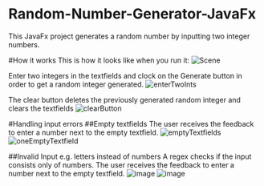 # Random-Number-Generator-JavaFx
This JavaFx project generates a random number by inputting two integer numbers. 

#How it works
This is how it looks like when you run it:
![Scene](https://user-images.githubusercontent.com/127019014/223148383-c9117fad-1956-4ad9-b09a-8ab57a643344.PNG)

Enter two integers in the textfields and clock on the Generate button in order to get a random integer generated.
![enterTwoInts](https://user-images.githubusercontent.com/127019014/223148956-16227ebd-3d11-4a5a-bbb7-29fecdee13ab.PNG)

The clear button deletes the previously generated random integer and clears the textfields
![clearButton](https://user-images.githubusercontent.com/127019014/223149521-7e709606-2893-4cb0-8ea7-59dded33c289.PNG)

#Handling input errors
##Empty textfields
The user receives the feedback to enter a number next to the empty textfield.
![emptyTextfields](https://user-images.githubusercontent.com/127019014/223149873-506f91b1-49a5-4293-9a01-c96a10f8f8e7.PNG)
![oneEmptyTextfield](https://user-images.githubusercontent.com/127019014/223150577-c9bcfcd5-1ca0-4dfe-91c1-b686fb1a0688.PNG)

##Invalid Input e.g. letters instead of numbers
A regex checks if the input consists only of numbers. The user receives the feedback to enter a number next to the empty textfield.
![image](https://user-images.githubusercontent.com/127019014/223152267-bab38759-e36d-4f09-b7db-0e097df55af2.png)
![image](https://user-images.githubusercontent.com/127019014/223152494-d526e371-d530-439d-816d-1bcfea6bfdeb.png)


